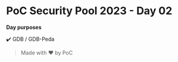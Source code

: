 # PoC Security Pool 2023 - Day 02

**Day purposes**

:heavy_check_mark: GDB / GDB-Peda

> Made with :heart: by PoC